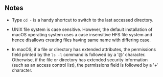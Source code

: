 ## Notes

-   Type `cd -` is a handy shortcut to switch to the last accessed directory.

-   UNIX file system is case sensitive. However, the default installation of macOS operating system uses a case insensitive HFS file system and hence disallows creating files having same name with differing case.

-   In macOS, if a file or directory has extended attributes, the permissions field printed by the `ls -l` command is followed by a '@' character.  Otherwise, if the file or directory has extended security information (such as an access control list), the permissions field is followed by a '+' character.
